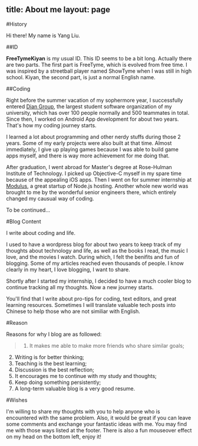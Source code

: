 title: About me
layout: page
---
#History

Hi there! My name is Yang Liu.

##ID

**FreeTymeKiyan** is my usual ID. This ID seems to be a bit long. Actually there are two parts. The first part is FreeTyme, which is evolved from free time. I was inspired by a streetball player named ShowTyme when I was still in high school. Kiyan, the second part, is just a normal English name.

##Coding

Right before the summer vacation of my sophermore year, I successfully entered [Dian Group][1], the largest student software organization of my university, which has over 100 people normally and 500 teammates in total. Since then, I worked on Android App development for about two years. That's how my coding journey starts.

I learned a lot about programming and other nerdy stuffs during those 2 years.  Some of my early projects were also built at that time. Almost immediately, I give up playing games because I was able to build game apps myself, and there is way more achievement for me doing that.

After graduation, I went abroad for Master's degree at Rose-Hulman Institute of Technology. I picked up Objective-C myself in my spare time because of the appealing iOS apps. Then I went on for summer internship at [Modulus][2], a great startup of Node.js hosting. Another whole new world was brought to me by the wonderful senior engineers there, which entirely changed my causual way of coding.

To be continued...

#Blog Content

I write about coding and life.

I used to have a wordpress blog for about two years to keep track of my thoughts about technology and life, as well as the books I read, the music I love, and the movies I watch. During which, I felt the benifits and fun of blogging. Some of my articles reached even thousands of people. I know clearly in my heart, I love blogging, I want to share.

Shortly after I started my internship, I decided to have a much cooler blog to continue tracking all my thoughts. Now a new journey starts.

You'll find that I write about pro-tips for coding, text editors, and great learning resources. Sometimes I will translate valuable tech posts into Chinese to help those who are not similiar with English.

#Reason

Reasons for why I blog are as followed:

>1. It makes me able to make more friends who share similar goals;
2. Writing is for better thinking;
3. Teaching is the best learning;
4. Discussion is the best reflection;
5. It encourages me to continue with my study and thoughts;
6. Keep doing something persistently;
7. A long-term valuable blog is a very good resume.

#Wishes

I'm willing to share my thoughts with you to help anyone who is encountered with the same problem. Also, it would be great if you can leave some comments and exchange your fantastic ideas with me. You may find me with those ways listed at the footer. There is also a fun mouseover effect on my head on the bottom left, enjoy it!

[1]: http://www.dian.org.cn "Dian Group Official Site"
[2]: http://modulus.io "Modulus"
